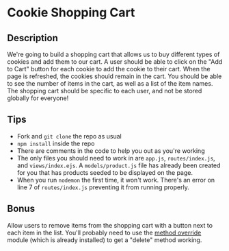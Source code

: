 # Cookie Shopping Cart

## Description
We're going to build a shopping cart that allows us to buy different types of cookies and add them to our cart. A user should be able to click on the "Add to Cart" button for each cookie to add the cookie to their cart. When the page is refreshed, the cookies should remain in the cart. You should be able to see the number of items in the cart, as well as a list of the item names. The shopping cart should be specific to each user, and not be stored globally for everyone!

## Tips
- Fork and `git clone` the repo as usual
- `npm install` inside the repo
- There are comments in the code to help you out as you're working
- The only files you should need to work in are `app.js`, `routes/index.js`, and `views/index.ejs`. A `models/product.js` file has already been created for you that has products seeded to be displayed on the page.
- When you run `nodemon` the first time, it won't work. There's an error on line 7 of `routes/index.js` preventing it from running properly.


## Bonus
Allow users to remove items from the shopping cart with a button next to each item in the list. You'll probably need to use the [method override](https://github.com/expressjs/method-override) module (which is already installed) to get a "delete" method working.
